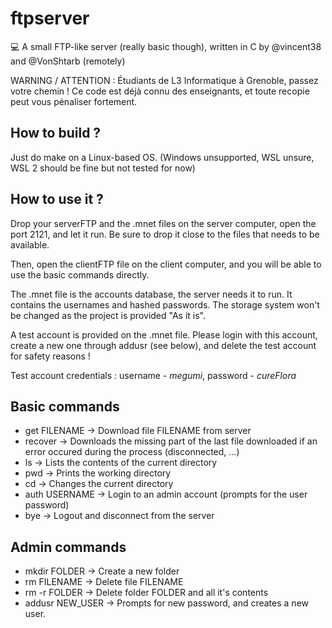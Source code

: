 # ftpserver
:computer: A small FTP-like server (really basic though), written in C by @vincent38 and @VonShtarb (remotely)

WARNING / ATTENTION : Étudiants de L3 Informatique à Grenoble, passez votre chemin ! Ce code est déjà connu des enseignants, et toute recopie peut vous pénaliser fortement.

## How to build ?

Just do make on a Linux-based OS. (Windows unsupported, WSL unsure, WSL 2 should be fine but not tested for now)

## How to use it ?

Drop your serverFTP and the .mnet files on the server computer, open the port 2121, and let it run. 
Be sure to drop it close to the files that needs to be available.

Then, open the clientFTP file on the client computer, and you will be able to use the basic commands directly.

The .mnet file is the accounts database, the server needs it to run. It contains the usernames and hashed passwords.
The storage system won't be changed as the project is provided "As it is".

A test account is provided on the .mnet file. Please login with this account, create a new one through addusr (see below), and
delete the test account for safety reasons !

Test account credentials : username - *megumi*, password - *cureFlora*

## Basic commands

* get FILENAME -> Download file FILENAME from server
* recover -> Downloads the missing part of the last file downloaded if an error occured during the process (disconnected, ...)
* ls -> Lists the contents of the current directory
* pwd -> Prints the working directory
* cd -> Changes the current directory
* auth USERNAME -> Login to an admin account (prompts for the user password)
* bye -> Logout and disconnect from the server

## Admin commands

* mkdir FOLDER -> Create a new folder
* rm FILENAME -> Delete file FILENAME
* rm -r FOLDER -> Delete folder FOLDER and all it's contents
* addusr NEW_USER -> Prompts for new password, and creates a new user.
